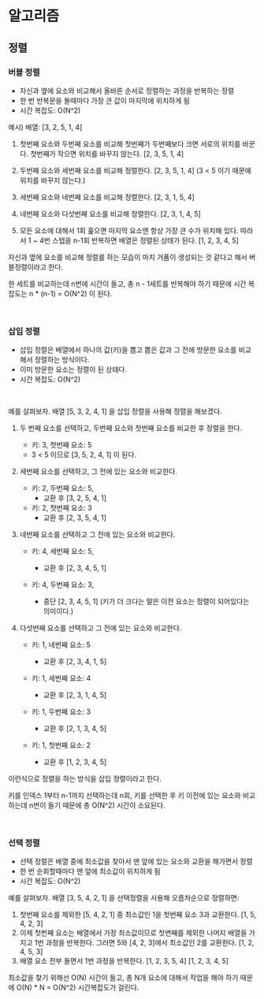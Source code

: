 # 알고리즘

## 정렬

### 버블 정렬

- 자신과 옆에 요소와 비교해서 올바른 순서로 정렬하는 과정을 반복하는 정렬
- 한 번 반복문을 돌때마다 가장 큰 값이 마지막에 위치하게 됨
- 시간 복잡도: O(N^2)

예시) 배열: [3, 2, 5, 1, 4]

1. 첫번째 요소와 두번째 요소를 비교해 첫번째가 두번째보다 크면 서로의 위치를 바꾼다. 첫번째가 작으면 위치를 바꾸지 않는다.
   [2, 3, 5, 1, 4]

2. 두번째 요소와 세번째 요소를 비교해 정렬한다.
   [2, 3, 5, 1, 4] (3 < 5 이기 때문에 위치를 바꾸지 않는다.)

3. 세번째 요소와 네번째 요소를 비교해 정렬한다.
   [2, 3, 1, 5, 4]

4. 네번째 요소와 다섯번째 요소를 비교해 정렬한다.
   [2, 3, 1, 4, 5]

5. 모든 요소에 대해서 1회 훑으면 마지막 요소엔 항상 가장 큰 수가 위치해 있다. 따라서 1 ~ 4번 스텝을 n-1회 반복하면 배열은 정렬된 상태가 된다.
   [1, 2, 3, 4, 5]

자신과 옆에 요소를 비교해 정렬를 하는 모습이 마치 거품이 생성되는 것 같다고 해서 버블정렬이라고 한다.

한 세트를 비교하는데 n번에 시간이 들고, 총 n - 1세트를 반복해야 하기 때문에 시간 복잡도는 n \* (n-1) = O(N^2) 이 된다.

<br>

### 삽입 정렬

- 삽입 정렬은 배열에서 하나의 값(키)을 뽑고 뽑은 값과 그 전에 방문한 요소를 비교해서 정렬하는 방식이다.
- 이미 방문한 요소는 정렬이 된 상태다.
- 시간 복잡도: O(N^2)

<br>

예를 살펴보자. 배열 [5, 3, 2, 4, 1] 을 삽입 정렬을 사용해 정렬을 해보겠다.

1. 두 번째 요소를 선택하고, 두번째 요소와 첫번째 요소를 비교한 후 정렬을 한다.

   - 키: 3, 첫번째 요소: 5
   - 3 < 5 이므로 [3, 5, 2, 4, 1] 이 된다.

2. 세번째 요소를 선택하고, 그 전에 있는 요소와 비교한다.

   - 키: 2, 두번째 요소: 5,
     - 교환 후 [3, 2, 5, 4, 1]
   - 키: 2, 첫번째 요소: 3
     - 교환 후 [2, 3, 5, 4, 1]

3. 네번째 요소를 선택하고 그 전에 있는 요소와 비교한다.

   - 키: 4, 세번째 요소: 5,

     - 교환 후 [2, 3, 4, 5, 1]

   - 키: 4, 두번째 요소: 3,
     - 중단 [2, 3, 4, 5, 1] (키가 더 크다는 말은 이전 요소는 정렬이 되어있다는 의미이다.)

4. 다섯번째 요소를 선택하고 그 전에 있는 요소와 비교한다.

   - 키: 1, 네번째 요소: 5

     - 교환 후 [2, 3, 4, 1, 5]

   - 키: 1, 세번째 요소: 4

     - 교환 후 [2, 3, 1, 4, 5]

   - 키: 1, 두번째 요소: 3

     - 교환 후 [2, 1, 3, 4, 5]

   - 키: 1, 첫번째 요소: 2
     - 교환 후 [1, 2, 3, 4, 5]

이런식으로 정렬을 하는 방식을 삽입 정렬이라고 한다.

키를 인덱스 1부터 n-1까지 선택하는데 n회, 키를 선택한 후 키 이전에 있는 요소와 비교하는데 n번이 들기 때문에 총 O(N^2) 시간이 소요된다.

<br>

### 선택 정렬

- 선택 정렬은 배열 중에 최소값을 찾아서 맨 앞에 있는 요소와 교환을 해가면서 정렬
- 한 번 순회할때마다 맨 앞에 최소값이 위치하게 됨
- 시간 복잡도: O(N^2)

예를 살펴보자. 배열 [3, 5, 4, 2, 1] 을 선택정렬을 사용해 오름차순으로 정렬하면:

1. 첫번째 요소를 제외한 [5, 4, 2, 1] 중 최소값인 1을 첫번째 요소 3과 교환한다.
   [1, 5, 4, 2, 3]
2. 이제 첫번째 요소는 배열에서 가장 최소값이므로 첫번째를 제외한 나머지 배열을 가지고 1번 과정을 반복한다. 그러면 5와 [4, 2, 3]에서 최소값인 2를 교환한다.
   [1, 2, 4, 5, 3]
3. 배열 요소 전부 돌면서 1번 과정을 반복한다.
   [1, 2, 3, 5, 4]
   [1, 2, 3, 4, 5]

최소값을 찾기 위해선 O(N) 시간이 들고, 총 N개 요소에 대해서 작업을 해야 하기 때문에 O(N) \* N = O(N^2) 시간복잡도가 걸린다.

